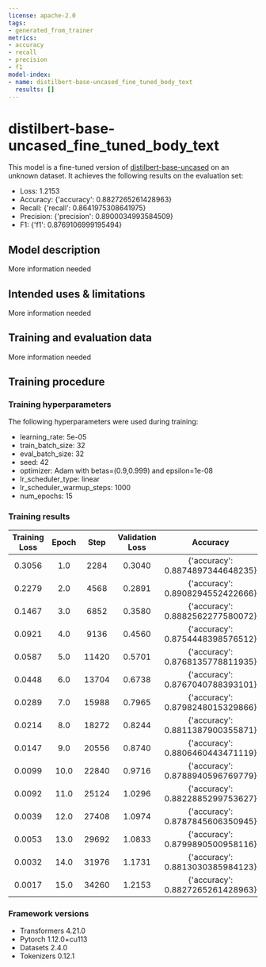```yaml
---
license: apache-2.0
tags:
- generated_from_trainer
metrics:
- accuracy
- recall
- precision
- f1
model-index:
- name: distilbert-base-uncased_fine_tuned_body_text
  results: []
---
```


<!-- This model card has been generated automatically according to the information the Trainer had access to. You
should probably proofread and complete it, then remove this comment. -->

# distilbert-base-uncased_fine_tuned_body_text

This model is a fine-tuned version of [distilbert-base-uncased](https://huggingface.co/distilbert-base-uncased) on an unknown dataset.
It achieves the following results on the evaluation set:
- Loss: 1.2153
- Accuracy: {'accuracy': 0.8827265261428963}
- Recall: {'recall': 0.8641975308641975}
- Precision: {'precision': 0.8900034993584509}
- F1: {'f1': 0.8769106999195494}

## Model description

More information needed

## Intended uses & limitations

More information needed

## Training and evaluation data

More information needed

## Training procedure

### Training hyperparameters

The following hyperparameters were used during training:
- learning_rate: 5e-05
- train_batch_size: 32
- eval_batch_size: 32
- seed: 42
- optimizer: Adam with betas=(0.9,0.999) and epsilon=1e-08
- lr_scheduler_type: linear
- lr_scheduler_warmup_steps: 1000
- num_epochs: 15

### Training results

| Training Loss | Epoch | Step  | Validation Loss | Accuracy                         | Recall                         | Precision                         | F1                         |
|:-------------:|:-----:|:-----:|:---------------:|:--------------------------------:|:------------------------------:|:---------------------------------:|:--------------------------:|
| 0.3056        | 1.0   | 2284  | 0.3040          | {'accuracy': 0.8874897344648235} | {'recall': 0.8466417487824216} | {'precision': 0.914261252446184}  | {'f1': 0.8791531902381653} |
| 0.2279        | 2.0   | 4568  | 0.2891          | {'accuracy': 0.8908294552422666} | {'recall': 0.8606863744478424} | {'precision': 0.9086452230060983} | {'f1': 0.8840158213122382} |
| 0.1467        | 3.0   | 6852  | 0.3580          | {'accuracy': 0.8882562277580072} | {'recall': 0.8452825914599615} | {'precision': 0.9170557876628164} | {'f1': 0.8797076678257796} |
| 0.0921        | 4.0   | 9136  | 0.4560          | {'accuracy': 0.8754448398576512} | {'recall': 0.8948918337297542} | {'precision': 0.8543468858131488} | {'f1': 0.8741494717043756} |
| 0.0587        | 5.0   | 11420 | 0.5701          | {'accuracy': 0.8768135778811935} | {'recall': 0.8139087099331748} | {'precision': 0.9221095855254716} | {'f1': 0.8646372277704246} |
| 0.0448        | 6.0   | 13704 | 0.6738          | {'accuracy': 0.8767040788393101} | {'recall': 0.8794880507418734} | {'precision': 0.8673070479168994} | {'f1': 0.873355078168935}  |
| 0.0289        | 7.0   | 15988 | 0.7965          | {'accuracy': 0.8798248015329866} | {'recall': 0.8491335372069317} | {'precision': 0.8967703349282297} | {'f1': 0.8723020536389552} |
| 0.0214        | 8.0   | 18272 | 0.8244          | {'accuracy': 0.8811387900355871} | {'recall': 0.8576282704723072} | {'precision': 0.8922931887815225} | {'f1': 0.8746173837712965} |
| 0.0147        | 9.0   | 20556 | 0.8740          | {'accuracy': 0.8806460443471119} | {'recall': 0.8669158455091177} | {'precision': 0.8839357893521191} | {'f1': 0.8753430924062213} |
| 0.0099        | 10.0  | 22840 | 0.9716          | {'accuracy': 0.8788940596769779} | {'recall': 0.8694076339336279} | {'precision': 0.8787635947338294} | {'f1': 0.8740605784559327} |
| 0.0092        | 11.0  | 25124 | 1.0296          | {'accuracy': 0.8822885299753627} | {'recall': 0.8669158455091177} | {'precision': 0.8870089233978444} | {'f1': 0.876847290640394}  |
| 0.0039        | 12.0  | 27408 | 1.0974          | {'accuracy': 0.8787845606350945} | {'recall': 0.8628383735417374} | {'precision': 0.8836561883772184} | {'f1': 0.8731232091690544} |
| 0.0053        | 13.0  | 29692 | 1.0833          | {'accuracy': 0.8799890500958116} | {'recall': 0.8503794314191868} | {'precision': 0.8960496479293472} | {'f1': 0.8726173872617387} |
| 0.0032        | 14.0  | 31976 | 1.1731          | {'accuracy': 0.8813030385984123} | {'recall': 0.8705402650356778} | {'precision': 0.8823326828148318} | {'f1': 0.8763968072976055} |
| 0.0017        | 15.0  | 34260 | 1.2153          | {'accuracy': 0.8827265261428963} | {'recall': 0.8641975308641975} | {'precision': 0.8900034993584509} | {'f1': 0.8769106999195494} |


### Framework versions

- Transformers 4.21.0
- Pytorch 1.12.0+cu113
- Datasets 2.4.0
- Tokenizers 0.12.1
